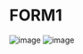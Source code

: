 # FORM1
![image](https://user-images.githubusercontent.com/116631139/208526760-fbcbb8ec-46b7-4862-a13b-deba165c9bb0.png)
![image](https://user-images.githubusercontent.com/116631139/208527021-68266fd4-2f10-496d-b6ba-ed141f070f27.png)
